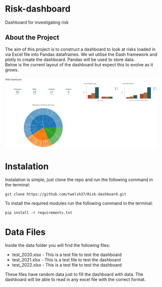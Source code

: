 # Risk-dashboard
Dashboard for investigating risk

## About the Project
The aim of this project is to construct a dashboard to look at risks loaded in via Excel file into Pandas dataframes.
We wil utilise the Dash framework and plotly to create the dashboard. Pandas will be used to store data.<br> Below is 
the current layout of the dashboard but expect this to evolve as it grows.

![screenshot.png](assets%2Fscreenshot.png)

# Instalation
Instalation is simple, just clone the repo and run the following command in the terminal:
```text
git clone https://github.com/twelsh37/Risk-dashboard.git
```

To install the required modules run the following command in the terminal:
```text
pip install -r requirements.txt 
```

# Data Files
Inside the data folder you will find the following files:
* test_2020.xlsx - This is a test file to test the dashboard
* test_2021.xlsx - This is a test file to test the dashboard
* test_2022.xlsx - This is a test file to test the dashboard

These files have random data just to fill the dashboard with data. The dashboard will be able to read in any excel file
with the correct format. 

